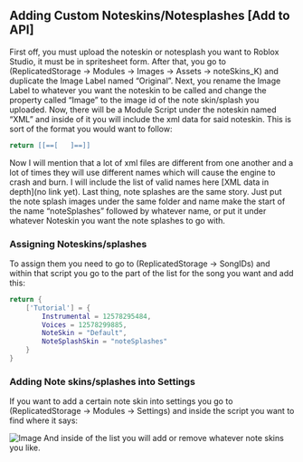 ## Adding Custom Noteskins/Notesplashes [Add to API]
First off, you must upload the noteskin or notesplash you want to Roblox Studio, it must be in spritesheet form. After that, you go to (ReplicatedStorage -> Modules -> Images -> Assets -> noteSkins_K) and duplicate the Image Label named “Original”. Next, you rename the Image Label to whatever you want the noteskin to be called and change the property called “Image” to the image id of the note skin/splash you uploaded. Now, there will be a Module Script under the noteskin named “XML” and inside of it you will include the xml data for said noteskin. This is sort of the format you would want to follow:
```lua
return [[==[   ]==]]
```
Now I will mention that a lot of xml files are different from one another and a lot of times they will use different names which will cause the engine to crash and burn. I will include the list of valid names here [XML data in depth](no link yet). Last thing, note splashes are the same story. Just put the note splash images under the same folder and name make the start of the name “noteSplashes” followed by whatever name, or put it under whatever Noteskin you want the note splashes to go with.
### Assigning Noteskins/splashes
To assign them you need to go to (ReplicatedStorage -> SongIDs) and within that script you go to the part of the list for the song you want and add this:
```lua
return {
	['Tutorial'] = {
		Instrumental = 12578295484,
		Voices = 12578299885,
		NoteSkin = "Default",
		NoteSplashSkin = "noteSplashes"
	}
}
```
### Adding Note skins/splashes into Settings
If you want to add a certain note skin into settings you go to (ReplicatedStorage -> Modules -> Settings) and inside the script you want to find where it says:

![Image](https://github.com/Piper0007/YAFN-Banana-Edition/assets/110263550/ca686df9-b3eb-4c18-86fd-e15502f1cfa9)
And inside of the list you will add or remove whatever note skins you like.
